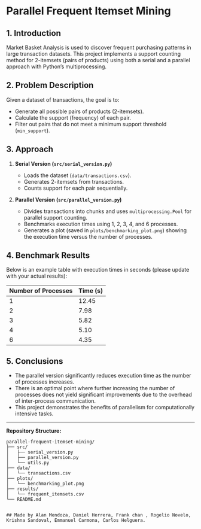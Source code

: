 # Parallel Frequent Itemset Mining

## 1. Introduction
Market Basket Analysis is used to discover frequent purchasing patterns in large transaction datasets. This project implements a support counting method for 2-itemsets (pairs of products) using both a serial and a parallel approach with Python’s multiprocessing.

## 2. Problem Description
Given a dataset of transactions, the goal is to:
- Generate all possible pairs of products (2-itemsets).
- Calculate the support (frequency) of each pair.
- Filter out pairs that do not meet a minimum support threshold (`min_support`).

## 3. Approach
1. **Serial Version (`src/serial_version.py`)**  
   - Loads the dataset (`data/transactions.csv`).
   - Generates 2-itemsets from transactions.
   - Counts support for each pair sequentially.

2. **Parallel Version (`src/parallel_version.py`)**  
   - Divides transactions into chunks and uses `multiprocessing.Pool` for parallel support counting.
   - Benchmarks execution times using 1, 2, 3, 4, and 6 processes.
   - Generates a plot (saved in `plots/benchmarking_plot.png`) showing the execution time versus the number of processes.

## 4. Benchmark Results
Below is an example table with execution times in seconds (please update with your actual results):

| Number of Processes | Time (s) |
|---------------------|----------|
| 1                   | 12.45    |
| 2                   | 7.98     |
| 3                   | 5.82     |
| 4                   | 5.10     |
| 6                   | 4.35     |

## 5. Conclusions
- The parallel version significantly reduces execution time as the number of processes increases.
- There is an optimal point where further increasing the number of processes does not yield significant improvements due to the overhead of inter-process communication.
- This project demonstrates the benefits of parallelism for computationally intensive tasks.

---

**Repository Structure:**

```plaintext
parallel-frequent-itemset-mining/
├── src/
│   ├── serial_version.py
│   ├── parallel_version.py
│   └── utils.py
├── data/
│   └── transactions.csv
├── plots/
│   └── benchmarking_plot.png
├── results/
│   └── frequent_itemsets.csv
└── README.md


## Made by Alan Mendoza, Daniel Herrera, Frank chan , Rogelio Novelo, Krishna Sandoval, Emmanuel Carmona, Carlos Helguera.
